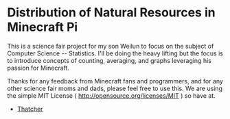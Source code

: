 # Distribution of Natural Resources in Minecraft Pi

This is a science fair project for my son Weilun to focus on the subject of
Computer Science -- Statistics.  I'll be doing the heavy lifting but the focus
is to introduce concepts of counting, averaging, and graphs leveraging his
passion for Minecraft.

Thanks for any feedback from Minecraft fans and programmers, and for any other
science fair moms and dads, please feel free to use this.  We are using the
simple MIT License ( http://opensource.org/licenses/MIT ) so have at.

* [Thatcher]

[Thatcher]: http://github.com/thatcher/
